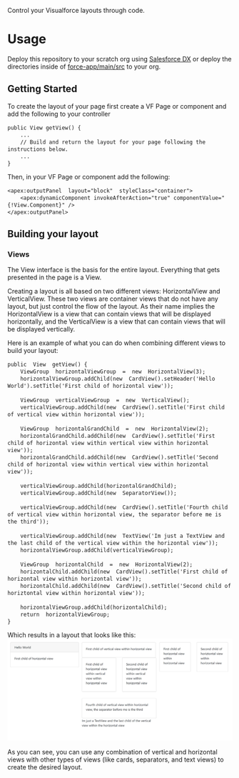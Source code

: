 Control your Visualforce layouts through code.

# Usage

Deploy this repository to your scratch org using [Salesforce    DX](https://developer.salesforce.com/docs/atlas.en-us.sfdx_dev.meta/sfdx_dev/sfdx_dev_develop.htm) or deploy the directories inside of [force-app/main/src](https://github.com/cesarParra/visualforce-layout-manager/tree/master/force-app/main/src)    to your org.

## Getting Started
To create the layout of your page first create a VF Page or component and add the following to your controller

    public View getView() {
	    ...
	    // Build and return the layout for your page following the instructions below.
	    ...
    }
Then, in your VF Page or component add the following:

    <apex:outputPanel  layout="block"  styleClass="container">
	    <apex:dynamicComponent invokeAfterAction="true" componentValue="{!View.Component}" />
	</apex:outputPanel>

## Building your layout

### Views
The View interface is the basis for the entire layout. Everything that gets presented in the page is a View.

Creating a layout is all based on two different views: HorizontalView and VerticalView. These two views are container views that do not have any layout, but just control the flow of the layout.
As their name implies the HorizontalView is a view that can contain views that will be displayed horizontally, and the VerticalView is a view that can contain views that will be displayed vertically.

Here is an example of what you can do when combining different views to build your layout:

    public  View  getView() {
	    ViewGroup  horizontalViewGroup  =  new  HorizontalView(3);
	    horizontalViewGroup.addChild(new  CardView().setHeader('Hello World').setTitle('First child of horizontal view'));
	
	    ViewGroup  verticalViewGroup  =  new  VerticalView();
	    verticalViewGroup.addChild(new  CardView().setTitle('First child of vertical view within horizontal view'));
		
	    ViewGroup  horizontalGrandChild  =  new  HorizontalView(2);
	    horizontalGrandChild.addChild(new  CardView().setTitle('First child of horizontal view within vertical view within horizontal view'));
	    horizontalGrandChild.addChild(new  CardView().setTitle('Second child of horizontal view within vertical view within horizontal view'));
		
	    verticalViewGroup.addChild(horizontalGrandChild);
	    verticalViewGroup.addChild(new  SeparatorView());

	    verticalViewGroup.addChild(new  CardView().setTitle('Fourth child of vertical view within horizontal view, the separator before me is the third'));

	    verticalViewGroup.addChild(new  TextView('Im just a TextView and the last child of the vertical view within the horizontal view'));
	    horizontalViewGroup.addChild(verticalViewGroup);

	    ViewGroup  horizontalChild  =  new  HorizontalView(2);
	    horizontalChild.addChild(new  CardView().setTitle('First child of horizontal view within horizontal view'));
	    horizontalChild.addChild(new  CardView().setTitle('Second child of horiztontal view within horizontal view'));

	    horizontalViewGroup.addChild(horizontalChild);
	    return  horizontalViewGroup;
    }

Which results in a layout that looks like this:
![Example Image](https://raw.githubusercontent.com/cesarParra/visualforce-layout-manager/master/images/example-layout.PNG)

As you can see, you can use any combination of vertical and horizontal views with other types of views (like cards, separators, and text views) to create the desired layout.